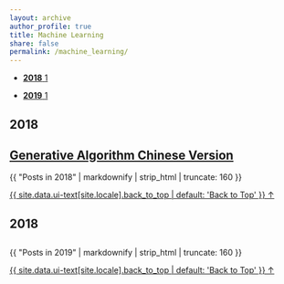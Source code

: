 ```yaml
---
layout: archive
author_profile: true
title: Machine Learning
share: false
permalink: /machine_learning/
---
```



<ul class="taxonomy__index">
    <li>
      <a href="#2018">
        <strong>2018</strong> <span class="taxonomy__count">1</span>
      </a>
    </li>
</ul>

<ul class="taxonomy__index">
    <li>
      <a href="#2019">
        <strong>2019</strong> <span class="taxonomy__count">1</span>
      </a>
    </li>
</ul>

<section id="2018" class="taxonomy__section">
	<h2 class="archive__subtitle">2018</h2>
	<div class="entries-{{ page.entries_layout | default: 'list' }}">
	    <h2 class="archive__item-title" itemprop="headline">
	        <a href="https://air-yan.github.io/machine%20learning/Generative-Learning-Algorithm/" rel="permalink">Generative Algorithm Chinese Version</a>
	    </h2>
	    <p class="archive__item-excerpt" itemprop="description">{{ "Posts in 2018" | markdownify | strip_html | truncate: 160 }}</p>
	</div>
	<a href="#page-title" class="back-to-top">{{ site.data.ui-text[site.locale].back_to_top | default: 'Back to Top' }} &uarr;</a>
</section>

<section id="2019" class="taxonomy__section">
	<h2 class="archive__subtitle">2018</h2>
	<div class="entries-{{ page.entries_layout | default: 'list' }}">
	    <h2 class="archive__item-title" itemprop="headline">
	    </h2>
	    <p class="archive__item-excerpt" itemprop="description">{{ "Posts in 2019" | markdownify | strip_html | truncate: 160 }}</p>
	</div>
	<a href="#page-title" class="back-to-top">{{ site.data.ui-text[site.locale].back_to_top | default: 'Back to Top' }} &uarr;</a>
</section>
